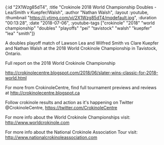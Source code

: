 {:id "2X1Wzg85dT4",
 :title
 "Crokinole 2018 World Championship Doubles - Lea/Smith v Kuepfer/Walsh",
 :author "Nathan Walsh",
 :layout :youtube,
 :thumbnail "https://i.ytimg.com/vi/2X1Wzg85dT4/mqdefault.jpg",
 :duration "00:13:28",
 :date "2018-07-06",
 :youtube-tags
 ["crokinole"
  "2018"
  "world championship"
  "doubles"
  "playoffs"
  "pei"
  "tavistock"
  "walsh"
  "kuepfer"
  "lea"
  "smith"]}


A doubles playoff match of Lawson Lea and Wilfred Smith vs Clare Kuepfer and Nathan Walsh at the 2018 World Crokinole Championship in Tavistock, Ontario.

Full report on the 2018 World Crokinole Championship

http://crokinolecentre.blogspot.com/2018/06/slater-wins-classic-for-2018-world.html

For more from CrokinoleCentre, find full tournament previews and reviews at http://crokinolecentre.blogspot.ca

Follow crokinole results and action as it's happening on Twitter @CrokinoleCentre, https://twitter.com/CrokinoleCentre

For more info about the World Crokinole Championships visit: http://www.worldcrokinole.com

For more info about the National Crokinole Association Tour visit: http://www.nationalcrokinoleassociation.com
